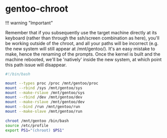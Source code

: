 # gentoo-chroot

!!! warning  "Important"

Remember that if you subsequently use the target machine directly at its keyboard (rather than through the ssh/screen combination as here), you'll be working outside of the chroot, and all your paths will be incorrect (e.g. the new system will still appear at /mnt/gentoo/). It's an easy mistake to make, hence the renaming of the prompts. Once the kernel is built and the machine rebooted, we'll be 'natively' inside the new system, at which point this path issue will disappear.

```bash
#!/bin/bash

mount --types proc /proc /mnt/gentoo/proc
mount --rbind /sys /mnt/gentoo/sys
mount --make-rslave /mnt/gentoo/sys
mount --rbind /dev /mnt/gentoo/dev
mount --make-rslave /mnt/gentoo/dev
mount --bind /run /mnt/gentoo/run
mount --make-slave /mnt/gentoo/run 
    
chroot /mnt/gentoo /bin/bash
source /etc/profile
export PS1="(chroot) $PS1"
``` 
